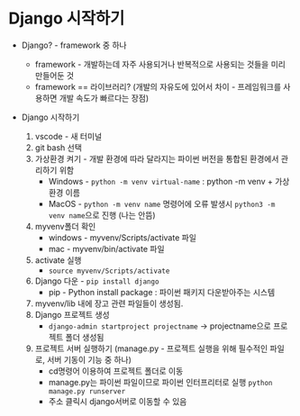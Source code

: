 # Django 시작하기

-   Django? - framework 중 하나

    -   framework - 개발하는데 자주 사용되거나 반복적으로 사용되는 것들을 미리 만들어둔 것
    -   framework == 라이브러리? (개발의 자유도에 있어서 차이 - 프레임워크를 사용하면 개발 속도가 빠르다는 장점)

-   Django 시작하기
    1. vscode - 새 터미널
    2. git bash 선택
    3. 가상환경 켜기 - 개발 환경에 따라 달라지는 파이썬 버전을 통합된 환경에서 관리하기 위함
        - Windows - `python -m venv virtual-name` : python -m venv + 가상환경 이름
        - MacOS - `python -m venv name` 명령어에 오류 발생시 `python3 -m venv name`으로 진행 (나는 안뜸)
    4. myvenv폴더 확인
        - windows - myvenv/Scripts/activate 파일
        - mac - myvenv/bin/activate 파일
    5. activate 실행
        - `source myvenv/Scripts/activate`
    6. Django 다운 - `pip install django`
        - pip - Python install package : 파이썬 패키지 다운받아주는 시스템
    7. myvenv/lib 내에 장고 관련 파일들이 생성됨.
    8. Django 프로젝트 생성
        - `django-admin startproject projectname` -> projectname으로 프로젝트 폴더 생성됨
    9. 프로젝트 서버 실행하기 (manage.py - 프로젝트 실행을 위해 필수적인 파일로, 서버 기동이 기능 중 하나)
        - cd명령어 이용하여 프로젝트 폴더로 이동
        - manage.py는 파이썬 파일이므로 파이썬 인터프리터로 실행 `python manage.py runserver`
        - 주소 클릭시 django서버로 이동할 수 있음
